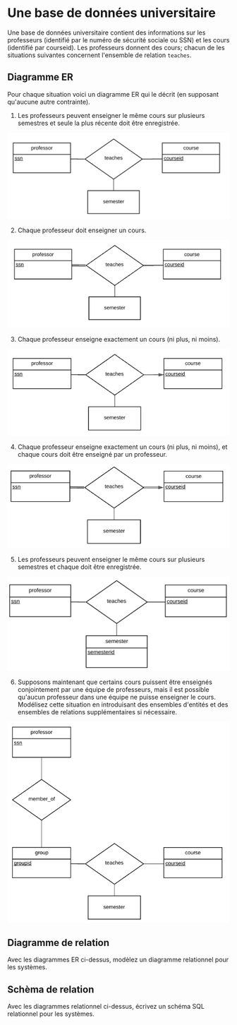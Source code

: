# Une base de données universitaire

Une base de données universitaire contient des informations sur les professeurs
(identifié par le numéro de sécurité sociale ou SSN) et les cours
(identifié par courseid). Les professeurs donnent des cours; chacun de
les situations suivantes concernent l'ensemble de relation `teaches`.

## Diagramme ER

Pour chaque situation voici un diagramme ER qui le décrit
(en supposant qu'aucune autre contrainte).

1) Les professeurs peuvent enseigner le même cours sur plusieurs semestres et seule la plus récente doit être enregistrée.

![ER #1](assets/er_01.png)

2) Chaque professeur doit enseigner un cours.

![ER #2](assets/er_02.png)

3) Chaque professeur enseigne exactement un cours (ni plus, ni moins).

![ER #3](assets/er_03.png)

4) Chaque professeur enseigne exactement un cours (ni plus, ni moins), et chaque cours doit être enseigné par un professeur.

![ER #4](assets/er_04.png)

5) Les professeurs peuvent enseigner le même cours sur plusieurs semestres et chaque doit être enregistrée.

![ER #5](assets/er_05.png)

6) Supposons maintenant que certains cours puissent être enseignés conjointement par une équipe de professeurs, mais il est possible qu'aucun professeur dans une équipe ne puisse enseigner le cours. Modélisez cette situation en introduisant des ensembles d'entités et des ensembles de relations supplémentaires si nécessaire.

![ER #6](assets/er_06.png)

## Diagramme de relation

Avec les diagrammes ER ci-dessus, modèlez un diagramme relationnel pour les systèmes.

## Schèma de relation

Avec les diagrammes relationnel ci-dessus, écrivez un schéma SQL relationnel pour les systèmes.

